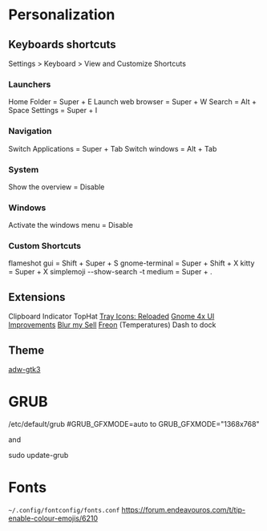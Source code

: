 # Personalization
## Keyboards shortcuts
Settings > Keyboard > View and Customize Shortcuts

### Launchers
Home Folder = Super + E
Launch web browser = Super + W
Search = Alt + Space
Settings = Super + I

### Navigation
Switch Applications = Super + Tab
Switch windows = Alt + Tab

### System
Show the overview = Disable

### Windows
Activate the windows menu = Disable

### Custom Shortcuts
flameshot gui = Shift + Super + S 
gnome-terminal = Super +  Shift + X
kitty = Super + X
simplemoji --show-search -t medium = Super + .

## Extensions
Clipboard Indicator
TopHat
[Tray Icons: Reloaded](https://extensions.gnome.org/extension/2890/tray-icons-reloaded)
[Gnome 4x UI Improvements](https://extensions.gnome.org/extension/4158/gnome-40-ui-improvements/)
[Blur my Sell](https://extensions.gnome.org/extension/3193/blur-my-shell/)
[Freon](https://extensions.gnome.org/extension/841/freon/) (Temperatures)
Dash to dock

## Theme
[adw-gtk3](https://github.com/lassekongo83/adw-gtk3)

# GRUB
/etc/default/grub
#GRUB_GFXMODE=auto
to
GRUB_GFXMODE="1368x768"

and

sudo update-grub

# Fonts
`~/.config/fontconfig/fonts.conf`
https://forum.endeavouros.com/t/tip-enable-colour-emojis/6210

